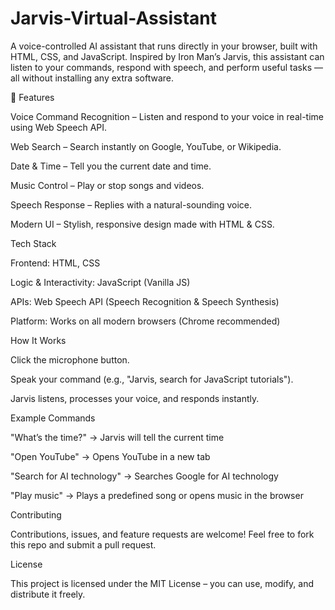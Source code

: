 # Jarvis-Virtual-Assistant

A voice-controlled AI assistant that runs directly in your browser, built with HTML, CSS, and JavaScript. Inspired by Iron Man’s Jarvis, this assistant can listen to your commands, respond with speech, and perform useful tasks — all without installing any extra software. 

📌 Features

 Voice Command Recognition – Listen and respond to your voice in real-time using Web Speech API.

 Web Search – Search instantly on Google, YouTube, or Wikipedia.

 Date & Time – Tell you the current date and time.

 Music Control – Play or stop songs and videos.

 Speech Response – Replies with a natural-sounding voice.

 Modern UI – Stylish, responsive design made with HTML & CSS.

 Tech Stack

Frontend: HTML, CSS

Logic & Interactivity: JavaScript (Vanilla JS)

APIs: Web Speech API (Speech Recognition & Speech Synthesis)

Platform: Works on all modern browsers (Chrome recommended)

 How It Works

Click the microphone button.

Speak your command (e.g., "Jarvis, search for JavaScript tutorials").

Jarvis listens, processes your voice, and responds instantly.

Example Commands

"What’s the time?" → Jarvis will tell the current time

"Open YouTube" → Opens YouTube in a new tab

"Search for AI technology" → Searches Google for AI technology

"Play music" → Plays a predefined song or opens music in the browser

 Contributing

Contributions, issues, and feature requests are welcome!
Feel free to fork this repo and submit a pull request.

 License

This project is licensed under the MIT License – you can use, modify, and distribute it freely.
